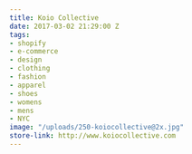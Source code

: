 ```yaml
---
title: Koio Collective
date: 2017-03-02 21:29:00 Z
tags:
- shopify
- e-commerce
- design
- clothing
- fashion
- apparel
- shoes
- womens
- mens
- NYC
image: "/uploads/250-koiocollective@2x.jpg"
store-link: http://www.koiocollective.com
---
```


